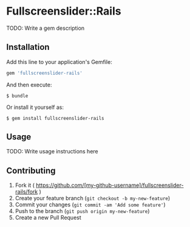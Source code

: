 # Fullscreenslider::Rails

TODO: Write a gem description

## Installation

Add this line to your application's Gemfile:

```ruby
gem 'fullscreenslider-rails'
```

And then execute:

    $ bundle

Or install it yourself as:

    $ gem install fullscreenslider-rails

## Usage

TODO: Write usage instructions here

## Contributing

1. Fork it ( https://github.com/[my-github-username]/fullscreenslider-rails/fork )
2. Create your feature branch (`git checkout -b my-new-feature`)
3. Commit your changes (`git commit -am 'Add some feature'`)
4. Push to the branch (`git push origin my-new-feature`)
5. Create a new Pull Request
